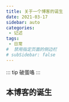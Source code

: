 ```yaml
---
title: 关于一个博客的诞生
date: 2021-03-17
sidebar: auto
categories:
 - 记述
tags:
 - 日常
#  禁用指定页面的侧边栏
# subSidebar: false 
---
```


::: tip
破蛋咯
:::
<!-- more -->

## 本博客的诞生